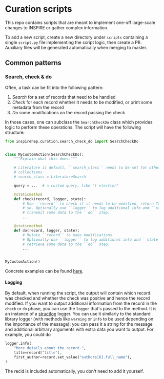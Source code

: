 # Curation scripts

This repo contains scripts that are meant to implement one-off large-scale changes to INSPIRE or gather complex information.

To add a new script, create a new directory under `scripts` containing a single `script.py` file implementing the script logic, then create a PR. Auxiliary files will be generated automatically when merging to master.

## Common patterns

### Search, check & do

Often, a task can be fit into the following pattern:

1. _Search_ for a set of records that need to be handled
2. _Check_ for each record whether it needs to be modified, or print some metadata from the record
3. _Do_ some modifications on the record passing the check

In those cases, one can subclass the `SearchCheckDo` class which provides logic to perform these operations. The script will have the following structure:

```python
from inspirehep.curation.search_check_do import SearchCheckDo


class MyCustomAction(SearchCheckDo):
    """Explain what this does."""

    # Literature is default, ``search_class`` needs to be set for other
    # collections
    # search_class = LiteratureSearch

    query = ...  # a custom query, like "t electron"

    @staticmethod
    def check(record, logger, state):
        # Use ``record`` to check if it needs to be modified, return True if
        # so. Optionally use ``logger`` to log additional info and ``state`` to
        # transmit some data to the ``do`` step.
        ...

    @staticmethod
    def do(record, logger, state):
        # Mutate ``record`` to make modifications.
        # Optionally use ``logger`` to log additional info and ``state`` to
        # retrieve some data to the ``do`` step.
        ...


MyCustomAction()
```

Concrete examples can be found [here](https://github.com/inspirehep/inspirehep/blob/master/backend/inspirehep/curation/search_check_do/examples.py).

#### Logging

By default, when running the script, the output will contain which record was checked and whether the check was positive and hence the record modified. If you want to output additional information from the record in the `check` or `do` phase, you can use the `logger` that's passed to the method. It is an instance of a [structlog](https://www.structlog.org/en/stable/getting-started.html) logger. You can use it similarly to the standard library logger (with methods like `warning` or `info` to be used depending on the importance of the message): you can pass it a string for the message and additional arbitrary arguments with extra data you want to output. For example, you could do

```python
logger.info(
    "More details about the record.",
    title=record["title"],
    first_author=record.set_value("authors[0].full_name"),
)
```

The recid is included automatically, you don't need to add it yourself.
